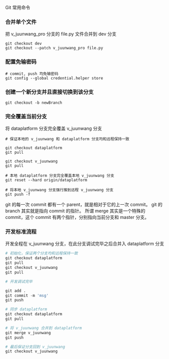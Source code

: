 Git 常用命令

### 合并单个文件
把 v_juunwang_pro 分支的 file.py 文件合并到 dev 分支
```shell
git checkout dev
git checkout --patch v_juunwang_pro file.py
```

### 配置免输密码
```shell
# commit, push 均免输密码
git config --global credential.helper store
```

### 创建一个新分支并且直接切换到该分支
```shell
git checkout -b newBranch
```

### 完全覆盖当前分支
将 dataplatform 分支完全覆盖 v_juunwang 分支

```shell
# 保证本地的 v_juunwang 和 dataplatform 分支均和远程保持一致

git checkout dataplatform
git pull

git checkout v_juunwang
git pull

# 本地 dataplatform 分支完全覆盖本地 v_juunwang 分支
git reset --hard origin/dataplatform

# 将本地 v_juunwang 分支强行推到远程 v_juunwang 分支
git push -f
```

git 的每一次 commit 都有一个 parent，就是相对于它的上一次 commit。
git 的 branch 其实就是指向 commit 的指针。
所谓 merge 其实是一个特殊的 commit，这个 commit 有两个指针，分别指向当前分支和 master 分支。

### 开发标准流程

开发全程在 v_juunwang 分支，在此分支调试完毕之后合并入 dataplatform 分支

```python
# 初始化，保证两个分支均和远程保持一致
git checkout dataplatform
git pull
git checkout v_juunwang
git pull

# 开发调试完毕

git add .
git commit -m 'msg'
git push

# 同步 dataplatform
git checkout dataplatform
git pull

# 将 v_juunwang 合并到 dataplatform
git merge v_juunwang
git push

# 最后保证分支回到 v_juunwang
git checkout v_juunwang
```
